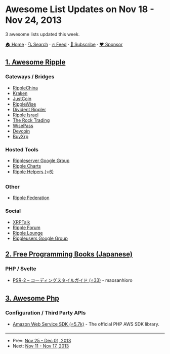 # Awesome List Updates on Nov 18 - Nov 24, 2013

3 awesome lists updated this week.

[🏠 Home](/README.md) · [🔍 Search](https://www.trackawesomelist.com/search/) · [🔥 Feed](https://www.trackawesomelist.com/week/rss.xml) · [📮 Subscribe](https://trackawesomelist.us17.list-manage.com/subscribe?u=d2f0117aa829c83a63ec63c2f&id=36a103854c) · [❤️  Sponsor](https://github.com/sponsors/theowenyoung)



## [1. Awesome Ripple](/content/vhpoet/awesome-ripple/week/README.md)

### Gateways / Bridges

*   [RippleChina](http://www.ripplechina.net/)
*   [Kraken](https://www.kraken.com/)
*   [JustCoin](https://justcoin.com/)
*   [RippleWise](https://www.ripplewise.com/)
*   [Divident Rippler](https://www.dividendrippler.com/)
*   [Ripple Israel](http://rippleisrael.co.il/)
*   [The Rock Trading](https://www.therocktrading.com/)
*   [WisePass](https://wisepass.com/)
*   [Devcoin](http://ripple.d.evco.in/)
*   [BuyXrp](http://buyxrp.net/)

### Hosted Tools

*   [Rippleserver Google Group](https://groups.google.com/forum/#!forum/ripple-server/)
*   [Ripple Charts](https://ripplecharts.com/)
*   [Ripple Helpers (⭐6)](https://github.com/vhpoet/ripple-helpers/)

### Other

*   [Ripple Federation](http://ripplefederation.org/)

### Social

*   [XRPTalk](https://xrptalk.org/)
*   [Ripple Forum](http://rippleforum.org/)
*   [Ripple Lounge](http://www.ripplelounge.com/)
*   [Rippleusers Google Group](https://groups.google.com/forum/#!forum/rippleusers)

## [2. Free Programming Books (Japanese)](/content/EbookFoundation/free-programming-books/books/free-programming-books-ja/week/README.md)

### PHP / Svelte

*   [PSR-2 – コーディングスタイルガイド (⭐33)](https://github.com/maosanhioro/fig-standards/blob/master/translation/PSR-2-coding-style-guide.md) - maosanhioro

## [3. Awesome Php](/content/ziadoz/awesome-php/week/README.md)

### Configuration / Third Party APIs

*   [Amazon Web Service SDK (⭐5.7k)](https://github.com/aws/aws-sdk-php) - The official PHP AWS SDK library.

---

- Prev: [Nov 25 - Dec 01, 2013](/content/2013/47/README.md)
- Next: [Nov 11 - Nov 17, 2013](/content/2013/45/README.md)